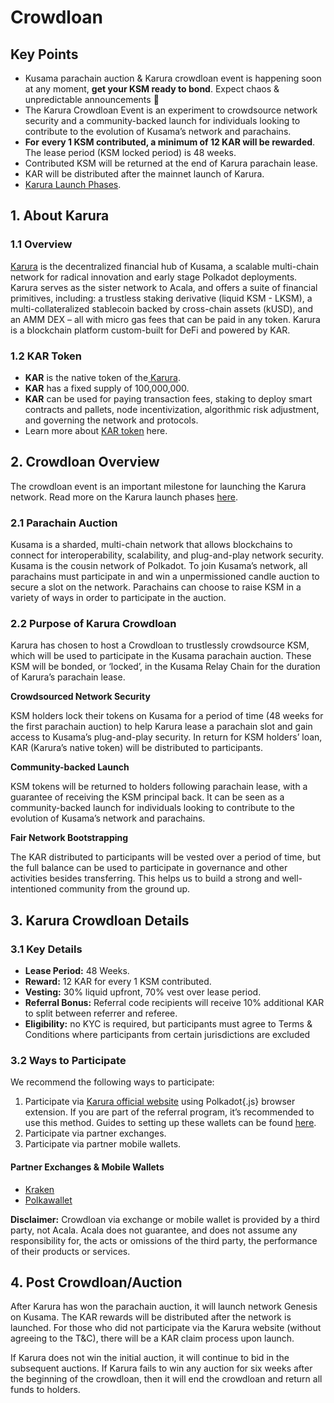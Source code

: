# Crowdloan

## Key Points

* Kusama parachain auction & Karura crowdloan event is happening soon at any moment, **get your KSM ready to bond**. Expect chaos & unpredictable announcements 🚀
* The Karura Crowdloan Event is an experiment to crowdsource network security and a community-backed launch for individuals looking to contribute to the evolution of Kusama’s network and parachains.
* **For** **every 1 KSM contributed, a minimum of 12 KAR will be rewarded**. The lease period \(KSM locked period\) is 48 weeks. 
* Contributed KSM will be returned at the end of Karura parachain lease.
* KAR will be distributed after the mainnet launch of Karura.
* [Karura Launch Phases](https://www.notion.so/acala/dcabf9ba7c6246c69b913d5972503227?v=4121894373fd43d98ffcac260803928d).

## **1. About Karura**

### 1.1 Overview

[Karura](https://acala.network/karura) is the decentralized financial hub of Kusama, a scalable multi-chain network for radical innovation and early stage Polkadot deployments. Karura serves as the sister network to Acala, and offers a suite of financial primitives, including: a trustless staking derivative \(liquid KSM - LKSM\), a multi-collateralized stablecoin backed by cross-chain assets \(kUSD\), and an AMM DEX –  all with micro gas fees that can be paid in any token. Karura is a blockchain platform custom-built for DeFi and powered by KAR. 

### 1.2 KAR Token

* **KAR** is the native token of the[ Karura](https://acala.network/kar-crowdloan).
* **KAR** has a fixed supply of 100,000,000.
* **KAR** can be used for paying transaction fees, staking to deploy smart contracts and pallets, node incentivization, algorithmic risk adjustment, and governing the network and protocols.
* Learn more about [KAR token](https://acala.network/karura/token) here.

## **2. Crowdloan Overview**

The crowdloan event is an important milestone for launching the Karura network. Read more on the Karura launch phases [here](https://www.notion.so/acala/dcabf9ba7c6246c69b913d5972503227?v=4121894373fd43d98ffcac260803928d).

### **2.1 Parachain Auction**

Kusama is a sharded, multi-chain network that allows blockchains to connect for interoperability, scalability, and plug-and-play network security. Kusama is the cousin network of Polkadot. To join Kusama’s network, all parachains must participate in and win a unpermissioned candle auction to secure a slot on the network. Parachains can choose to raise KSM in a variety of ways in order to participate in the auction.

### **2.2 Purpose of Karura Crowdloan**

Karura has chosen to host a Crowdloan to trustlessly crowdsource KSM, which will be used to participate in the Kusama parachain auction. These KSM will be bonded, or ‘locked’, in the Kusama Relay Chain for the duration of Karura’s parachain lease.

**Crowdsourced Network Security**  
  
KSM holders lock their tokens on Kusama for a period of time \(48 weeks for the first parachain auction\) to help Karura lease a parachain slot and gain access to Kusama’s plug-and-play security. In return for KSM holders’ loan, KAR \(Karura’s native token\) will be distributed to participants.

**Community-backed Launch**

KSM tokens will be returned to holders following parachain lease, with a guarantee of receiving the KSM principal back. It can be seen as a community-backed launch for individuals looking to contribute to the evolution of Kusama’s network and parachains.

**Fair Network Bootstrapping**

The KAR distributed to participants will be vested over a period of time, but the full balance can be used to participate in governance and other activities besides transferring. This helps us to build a strong and well-intentioned community from the ground up.

## **3. Karura Crowdloan Details**

### **3.1 Key Details**

* **Lease Period:** 48 Weeks.
* **Reward:** 12 KAR for every 1 KSM contributed.
* **Vesting:** 30% liquid upfront, 70% vest over lease period.
* **Referral Bonus:** Referral code recipients will receive 10% additional KAR to split between referrer and referee.
* **Eligibility:** no KYC is required, but participants must agree to Terms & Conditions where participants from certain jurisdictions are excluded

### 3.2 Ways to Participate

We recommend the following ways to participate:

1. Participate via [Karura official website](https://acala.network/karura/join-karura) using Polkadot{.js} browser extension. If you are part of the referral program, it’s recommended to use this method. Guides to setting up these wallets can be found [here](https://wiki.acala.network/karura/ksm-address/create-new-ksm-account).
2. Participate via partner exchanges.
3. Participate via partner mobile wallets.

#### Partner Exchanges & Mobile Wallets

* [Kraken](https://www.kraken.com/learn/parachain-auctions)
* [Polkawallet](https://polkawallet.io/)

**Disclaimer:** Crowdloan via exchange or mobile wallet is provided by a third party, not Acala. Acala does not guarantee, and does not assume any responsibility for, the acts or omissions of the third party, the performance of their products or services.

## **4. Post Crowdloan/Auction**

After Karura has won the parachain auction, it will launch network Genesis on Kusama. The KAR rewards will be distributed after the network is launched. For those who did not participate via the Karura website \(without agreeing to the T&C\), there will be a KAR claim process upon launch.

If Karura does not win the initial auction, it will continue to bid in the subsequent auctions. If Karura fails to win any auction for six weeks after the beginning of the crowdloan, then it will end the crowdloan and return all funds to holders.  


